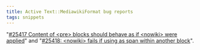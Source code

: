 ```yaml
---
title: Active Text::MediawikiFormat bug reports
tags: snippets
---
```


"[\#25417 Content of &lt;pre&gt; blocks should behave as if &lt;nowiki&gt; were applied](http://rt.cpan.org/Public/Bug/Display.html?id=25417)" and "[\#25418: &lt;nowiki&gt; fails if using as span within another block](http://rt.cpan.org/Public/Bug/Display.html?id=25418)".
